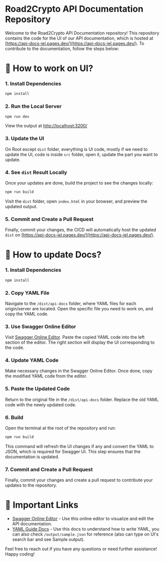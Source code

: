 # Road2Crypto API Documentation Repository

Welcome to the Road2Crypto API Documentation repository! This repository contains the code for the UI of our API documentation, which is hosted at [https://api-docs-iel.pages.dev/](https://api-docs-iel.pages.dev/). To contribute to the documentation, follow the steps below:

# 🎨 How to work on UI?

### 1. Install Dependencies

```bash
npm install
```

### 2. Run the Local Server

```bash
npm run dev
```

View the output at [http://localhost:3200/](http://localhost:3200/)

### 3. Update the UI

On Root except `dist` folder, everything is UI code, mostly if we need to update the UI, code is inside `src` folder, open it, update the part you want to update.

### 4. See `dist` Result Locally

Once your updates are done, build the project to see the changes locally:

```bash
npm run build
```

Visit the `dist` folder, open `index.html` in your browser, and preview the updated output.

### 5. Commit and Create a Pull Request

Finally, commit your changes, the CICD will automatically host the updated `dist` on [https://api-docs-iel.pages.dev/](https://api-docs-iel.pages.dev/).

# 📖 How to update Docs?

### 1. Install Dependencies

```bash
npm install
```

### 2. Copy YAML File

Navigate to the `/dist/api-docs` folder, where YAML files for each origin/server are located. Open the specific file you need to work on, and copy the YAML code.

### 3. Use Swagger Online Editor

Visit [Swagger Online Editor](https://editor-next.swagger.io/). Paste the copied YAML code into the left section of the editor. The right section will display the UI corresponding to the code.

### 4. Update YAML Code

Make necessary changes in the Swagger Online Editor. Once done, copy the modified YAML code from the editor.

### 5. Paste the Updated Code

Return to the original file in the `/dist/api-docs` folder. Replace the old YAML code with the newly updated code.

### 6. Build

Open the terminal at the root of the repository and run:

```bash
npm run build
```

This command will refresh the UI changes if any and convert the YAML to JSON, which is required for Swagger UI. This step ensures that the documentation is updated.

### 7. Commit and Create a Pull Request

Finally, commit your changes and create a pull request to contribute your updates to the repository.

# 🔗 Important Links

- [Swagger Online Editor](https://editor.swagger.io/) - Use this online editor to visualize and edit the API documentation.
- [YAML Guide Docs](https://github.com/OAI/OpenAPI-Specification/blob/main/versions/3.1.0.md) - Use this docs to understand how to write YAML, you can also check `/output/sample.json` for reference (also can type on UI's search bar and see Sample output).

Feel free to reach out if you have any questions or need further assistance! Happy coding!
